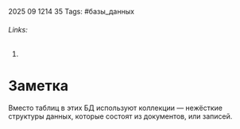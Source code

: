 2025 09 1214 35
Tags: #базы_данных 
###### Links: 
1) 
# Заметка
Вместо таблиц в этих БД используют коллекции — нежёсткие структуры данных, которые состоят из документов, или записей.